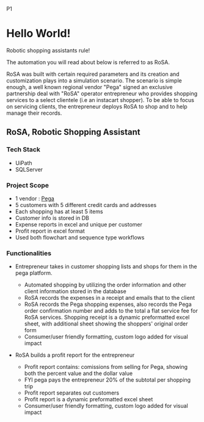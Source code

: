 P1

# Hello World!
Robotic shopping assistants rule! 

The automation you will read about below is referred to as RoSA.

RoSA was built with certain required parameters and its creation and customization plays into a simulation scenario.  The scenario is simple enough, a well known regional vendor "Pega" signed an exclusive partnership deal with "RoSA" operator entrepreneur who provides shopping services to a select clientele (i.e an instacart shopper). To be able to focus on servicing clients, the entrepreneur deploys RoSA to shop and to help manage their records.

## RoSA, Robotic Shopping Assistant


### Tech Stack

- UiPath
- SQLServer

### Project Scope

- 1 vendor : [Pega](https://training.openspan.com/login)
- 5 customers with 5 different credit cards and addresses
- Each shopping has at least 5 items
- Customer info is stored in DB
- Expense reports in excel and unique per customer
- Profit report in excel format
- Used both flowchart and sequence type workflows

### Functionalities

- Entrepreneur takes in customer shopping lists and shops for them in the pega platform.
  - Automated shopping by utilizing the order information and other client information stored in the database
  - RoSA records the expenses in a receipt and emails that to the client
  - RoSA records the Pega shopping expenses, also records the Pega order confirmation number and adds to the total a flat service fee for RoSA services.
    Shopping receipt is a dynamic preformatted excel sheet, with additional sheet showing the shoppers' original order form
  - Consumer/user friendly formatting, custom logo added for visual impact

- RoSA builds a profit report for the entrepreneur
  - Profit report contains: comissions from selling for Pega, showing both the percent value and the dollar value
  - FYI pega pays the entrepreneur 20% of the subtotal per shopping trip
  - Profit report separates out customers
  - Profit report is a dynamic preformatted excel sheet
  - Consumer/user friendly formatting, custom logo added for visual impact


